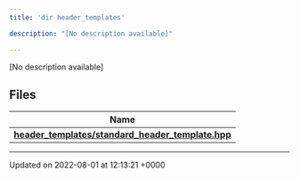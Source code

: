 ```yaml
---
title: 'dir header_templates'

description: "[No description available]"

---
```







[No description available]

## Files

| Name           |
| -------------- |
| **[header_templates/standard_header_template.hpp](/documentation/code/files/standard__header__template_8hpp/#file-standard-header-template.hpp)**  |






-------------------------------

Updated on 2022-08-01 at 12:13:21 +0000
